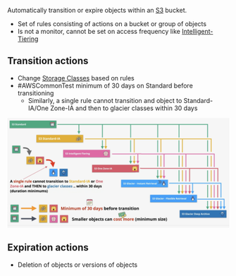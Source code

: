 Automatically transition or expire objects within an [S3](S3.md) bucket.

- Set of rules consisting of actions on a bucket or group of objects
- Is not a monitor, cannot be set on access frequency like [Intelligent-Tiering](Storage%20Classes.md#Intelligent-Tiering)

## Transition actions
- Change [Storage Classes](Storage%20Classes.md) based on rules
- #AWSCommonTest minimum of 30 days on Standard before transitioning
	- Similarly, a single rule cannot transition and object to Standard-IA/One Zone-IA and then to glacier classes within 30 days

![Pasted image 20250215204221.png](_atts/Pasted%20image%2020250215204221.png)

## Expiration actions
- Deletion of objects or versions of objects